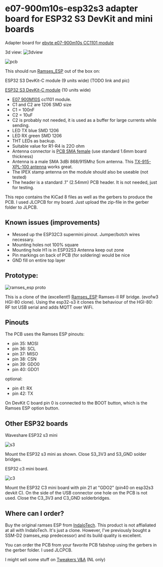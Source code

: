 # e07-900m10s-esp32s3 adapter board for ESP32 S3 DevKit and mini boards
Adapter board for [ebyte e07-900m10s CC1101 module](https://www.ebyte.com/en/product-view-news.html?id=1567)

3d view:
![3dview](pics/3d.png)

![pcb](pics/pcb.png)

This should run [Ramses_ESP](https://github.com/IndaloTech/ramses_esp/) out of the box on:

ESP32 S3 DevKit-C module (9 units wide)
(TODO link and pic)

[ESP32 S3 DevKit-C module](https://nl.aliexpress.com/item/1005006387668474.html) (10 units wide)

 - [E07 900M10S](https://www.ebyte.com/en/product-view-news.html?id=1567) cc1101 module.
 - C1 and C2 are 1206 SMD size
 - C1 = 100nF
 - C2 = 10uF
 - C2 is probably not needed, it is used as a buffer for large currents while sending.
 - LED TX blue SMD 1206
 - LED RX green SMD 1206
 - THT LEDs as backup.
 - Suitable value for R1-R4 is 22O ohm
 - Antenna connector is [PCB SMA female](https://nl.aliexpress.com/item/1005005708712726.html) (use standard 1.6mm board thickness)
 - Antenna is a male SMA 3dBi 868/915Mhz 5cm antenna. This [TX-915-XPL-100 antenna](https://nl.aliexpress.com/item/1005004843392517.html) works great.
 - The IPEX stamp antenna on the module should also be useable (not tested)
 - The header is a standard .1" (2.54mm) PCB header. It is not needed, just for testing.


This repo contains the KiCad 8 files as well as the gerbers to produce the PCB.
I used JLCPCB for my board. Just upload the zip-file in the gerber folder to JLPCB.

## Known issues (improvements)
 - Messed up the ESP32C3 supermini pinout. Jumper/botch wires necessary.
 - Mounting holes not 100% square
 - Mounting hole H1 is in ESP32S3 Antenna keep out zone
 - Pin markings on back of PCB (for soldering) would be nice
 - GND fill on entire top layer

## Prototype:

![ramses_esp proto](pics/ramses_esp_proto.png)

This is a clone of the (excellent!) [Ramses_ESP](https://github.com/IndaloTech/ramses_esp/) Ramses-II RF bridge. (evofw3 HGI-80 clone).
Using the esp32-s3 it clones the behaviour of the HGI-80: RF tot USB serial and adds MQTT over WiFi.

## Pinouts
The PCB uses the Ramses ESP pinouts:

 - pin 35: MOSI
 - pin 36: SCL
 - pin 37: MISO
 - pin 38: CSN
 - pin 39: GDO0
 - pin 40: GDO1

optional:
 - pin 41: RX
 - pin 42: TX

On DevKit C board pin 0 is connected to the BOOT button, which is the Ramses ESP option button.

## Other ESP32 boards
Waveshare ESP32 s3 mini 

![s3](pics/s3_placement.png)


Mount the ESP32 s3 mini as shown.
Close S3_3V3 and S3_GND solder bridges.

ESP32 c3 mini board.

![c3](pics/c3_placement.png)

Mount the ESP32 C3 mini board with pin 21 at "GDO2" (pin40 on esp32s3 devkit C).
On the side of the USB connector one hole on the PCB is not used.
Close the C3_3V3 and C3_GND solderbridges.


## Where can I order?
Buy the original ramses ESP from [IndaloTech](https://indalo-tech.onlineweb.shop/). This product is not affialiated at all with IndaloTech. It's just a clone. However, I've previously bought a SSM-D2 (ramses_esp predecessor) and its build quality is excellent.

You can order the PCB from your favorite PCB fabshop using the gerbers in the gerber folder. I used JLCPCB.

I might sell some stuff on [Tweakers V&A](https://tweakers.net/aanbod/user/90636/) (NL only)
